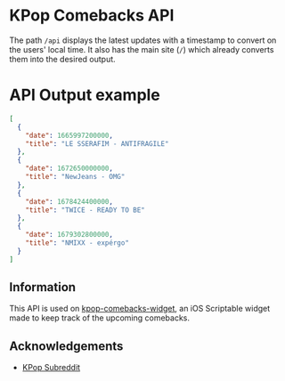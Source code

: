 # KPop Comebacks API

The path `/api` displays the latest updates with a timestamp to convert on the users' local time. It also has the main site (`/`) which already converts them into the desired output.

# API Output example
```json
[
  {
    "date": 1665997200000,
    "title": "LE SSERAFIM - ANTIFRAGILE"
  },
  {
    "date": 1672650000000,
    "title": "NewJeans - OMG"
  },
  {
    "date": 1678424400000,
    "title": "TWICE - READY TO BE"
  },
  {
    "date": 1679302800000,
    "title": "NMIXX - expérgo"
  }
]
```

## Information
This API is used on [kpop-comebacks-widget](https://github.com/heismauri/kpop-comebacks-widget), an iOS Scriptable widget made to keep track of the upcoming comebacks.

## Acknowledgements

* [KPop Subreddit](https://www.reddit.com/r/kpop/wiki/upcoming-comebacks/2022/october/)
